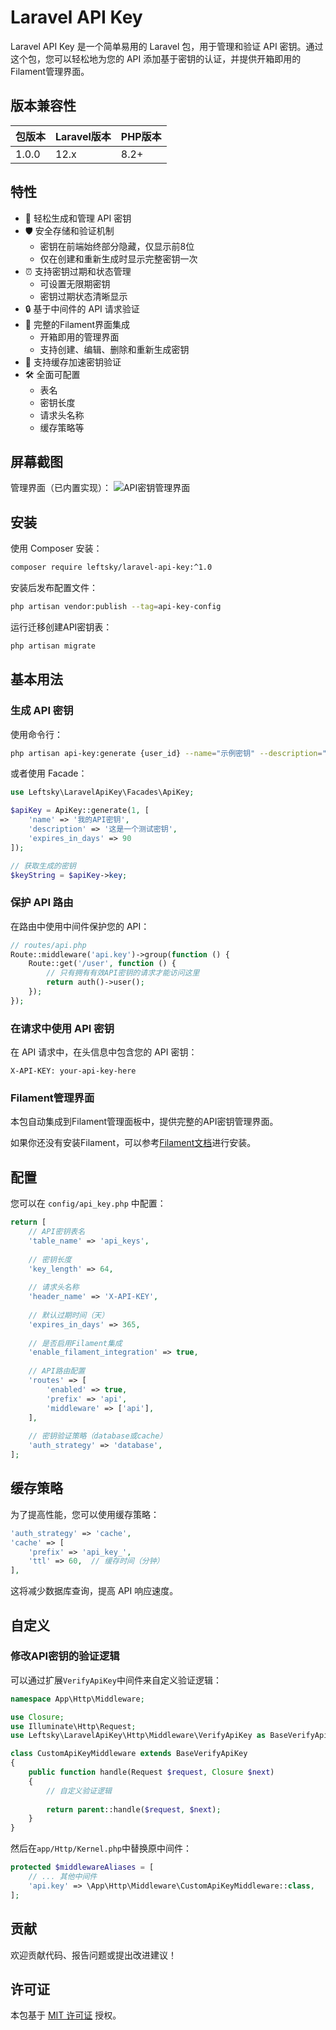 # Laravel API Key

Laravel API Key 是一个简单易用的 Laravel 包，用于管理和验证 API 密钥。通过这个包，您可以轻松地为您的 API 添加基于密钥的认证，并提供开箱即用的Filament管理界面。

## 版本兼容性

| 包版本 | Laravel版本 | PHP版本 |
|-------|------------|---------|
| 1.0.0 | 12.x       | 8.2+    |

## 特性

- 🔑 轻松生成和管理 API 密钥
- 🛡️ 安全存储和验证机制
  - 密钥在前端始终部分隐藏，仅显示前8位
  - 仅在创建和重新生成时显示完整密钥一次
- ⏰ 支持密钥过期和状态管理
  - 可设置无限期密钥
  - 密钥过期状态清晰显示
- 🔒 基于中间件的 API 请求验证
- 🧩 完整的Filament界面集成
  - 开箱即用的管理界面
  - 支持创建、编辑、删除和重新生成密钥
- 🚀 支持缓存加速密钥验证
- 🛠️ 全面可配置
  - 表名
  - 密钥长度
  - 请求头名称
  - 缓存策略等

## 屏幕截图

管理界面（已内置实现）：
![API密钥管理界面](https://placeholder-for-screenshot.com/api-keys-list.png)

## 安装

使用 Composer 安装：

```bash
composer require leftsky/laravel-api-key:^1.0
```

安装后发布配置文件：

```bash
php artisan vendor:publish --tag=api-key-config
```

运行迁移创建API密钥表：

```bash
php artisan migrate
```

## 基本用法

### 生成 API 密钥

使用命令行：

```bash
php artisan api-key:generate {user_id} --name="示例密钥" --description="这是一个示例API密钥" --expires=365
```

或者使用 Facade：

```php
use Leftsky\LaravelApiKey\Facades\ApiKey;

$apiKey = ApiKey::generate(1, [
    'name' => '我的API密钥',
    'description' => '这是一个测试密钥',
    'expires_in_days' => 90
]);

// 获取生成的密钥
$keyString = $apiKey->key;
```

### 保护 API 路由

在路由中使用中间件保护您的 API：

```php
// routes/api.php
Route::middleware('api.key')->group(function () {
    Route::get('/user', function () {
        // 只有拥有有效API密钥的请求才能访问这里
        return auth()->user();
    });
});
```

### 在请求中使用 API 密钥

在 API 请求中，在头信息中包含您的 API 密钥：

```
X-API-KEY: your-api-key-here
```

### Filament管理界面

本包自动集成到Filament管理面板中，提供完整的API密钥管理界面。

如果你还没有安装Filament，可以参考[Filament文档](https://filamentphp.com/docs/installation)进行安装。

## 配置

您可以在 `config/api_key.php` 中配置：

```php
return [
    // API密钥表名
    'table_name' => 'api_keys',
    
    // 密钥长度
    'key_length' => 64,
    
    // 请求头名称
    'header_name' => 'X-API-KEY',
    
    // 默认过期时间（天）
    'expires_in_days' => 365,
    
    // 是否启用Filament集成
    'enable_filament_integration' => true,
    
    // API路由配置
    'routes' => [
        'enabled' => true,
        'prefix' => 'api',
        'middleware' => ['api'],
    ],
    
    // 密钥验证策略（database或cache）
    'auth_strategy' => 'database',
];
```

## 缓存策略

为了提高性能，您可以使用缓存策略：

```php
'auth_strategy' => 'cache',
'cache' => [
    'prefix' => 'api_key_',
    'ttl' => 60,  // 缓存时间（分钟）
],
```

这将减少数据库查询，提高 API 响应速度。

## 自定义

### 修改API密钥的验证逻辑

可以通过扩展`VerifyApiKey`中间件来自定义验证逻辑：

```php
namespace App\Http\Middleware;

use Closure;
use Illuminate\Http\Request;
use Leftsky\LaravelApiKey\Http\Middleware\VerifyApiKey as BaseVerifyApiKey;

class CustomApiKeyMiddleware extends BaseVerifyApiKey
{
    public function handle(Request $request, Closure $next)
    {
        // 自定义验证逻辑
        
        return parent::handle($request, $next);
    }
}
```

然后在`app/Http/Kernel.php`中替换原中间件：

```php
protected $middlewareAliases = [
    // ... 其他中间件
    'api.key' => \App\Http\Middleware\CustomApiKeyMiddleware::class,
];
```

## 贡献

欢迎贡献代码、报告问题或提出改进建议！

## 许可证

本包基于 [MIT 许可证](LICENSE.md) 授权。 